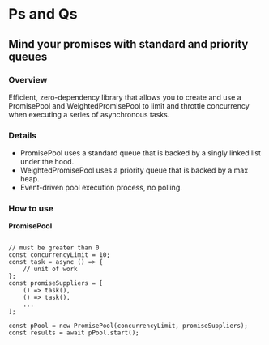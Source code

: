 # Ps and Qs
## Mind your promises with standard and priority queues

### Overview
Efficient, zero-dependency library that allows you to create and use a PromisePool and
WeightedPromisePool to limit and throttle concurrency when executing a series of
asynchronous tasks.

### Details
- PromisePool uses a standard queue that is backed by a singly linked list under the hood.
- WeightedPromisePool uses a priority queue that is backed by a max heap.
- Event-driven pool execution process, no polling.

### How to use
**PromisePool**
```

// must be greater than 0
const concurrencyLimit = 10;
const task = async () => {
    // unit of work
};
const promiseSuppliers = [
    () => task(),
    () => task(),
    ...
];

const pPool = new PromisePool(concurrencyLimit, promiseSuppliers);
const results = await pPool.start();
```

